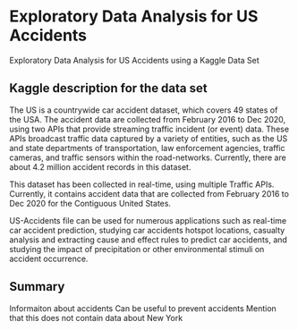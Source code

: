 # Exploratory Data Analysis for US Accidents 
Exploratory Data Analysis for US Accidents using a Kaggle Data Set

## Kaggle description for the data set
The US is a countrywide car accident dataset, which covers 49 states of the USA. The accident data are collected from February 2016 to Dec 2020, using two APIs that provide streaming traffic incident (or event) data. These APIs broadcast traffic data captured by a variety of entities, such as the US and state departments of transportation, law enforcement agencies, traffic cameras, and traffic sensors within the road-networks. Currently, there are about 4.2 million accident records in this dataset.

This dataset has been collected in real-time, using multiple Traffic APIs. Currently, it contains accident data that are collected from February 2016 to Dec 2020 for the Contiguous United States.

US-Accidents file can be used for numerous applications such as real-time car accident prediction, studying car accidents hotspot locations, casualty analysis and extracting cause and effect rules to predict car accidents, and studying the impact of precipitation or other environmental stimuli on accident occurrence. 

## Summary
Informaiton about accidents
Can be useful to prevent accidents
Mention that this does not contain data about New York
